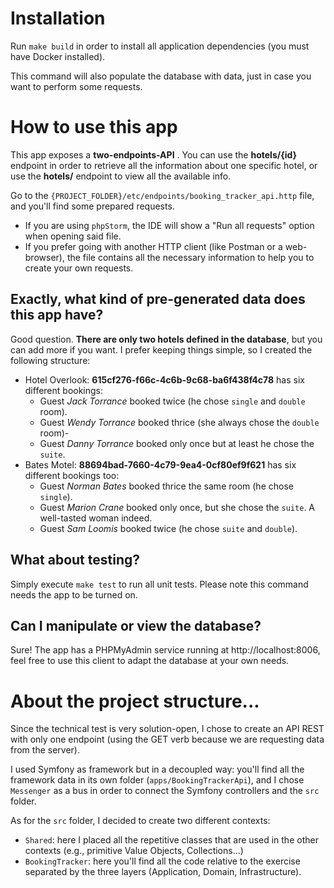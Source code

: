 # Installation
Run `make build` in order to install all application dependencies (you must have Docker installed).

This command will also populate the database with data, just in case you want to perform some requests.

# How to use this app
This app exposes a **two-endpoints-API** . You can use the **hotels/{id}** endpoint in order to retrieve all the information about one specific hotel, or use the **hotels/** endpoint to view all the available info.

Go to the `{PROJECT_FOLDER}/etc/endpoints/booking_tracker_api.http` file, and you'll find some prepared requests. 
- If you are using `phpStorm`, the IDE will show a "Run all requests" option when opening said file.
- If you prefer going with another HTTP client (like Postman or a web-browser), the file contains all the necessary information to help you to create your own requests.

## Exactly, what kind of pre-generated data does this app have?
Good question. **There are only two hotels defined in the database**, but you can add more if you want. 
I prefer keeping things simple, so I created the following structure:
- Hotel Overlook: **615cf276-f66c-4c6b-9c68-ba6f438f4c78** has six different bookings:
    - Guest *Jack Torrance* booked twice (he chose `single` and `double` room).
    - Guest *Wendy Torrance* booked thrice (she always chose the `double` room)-
    - Guest *Danny Torrance* booked only once but at least he chose the `suite`.
- Bates Motel: **88694bad-7660-4c79-9ea4-0cf80ef9f621** has six different bookings too:
    - Guest *Norman Bates* booked thrice the same room (he chose `single`).
    - Guest *Marion Crane* booked only once, but she chose the `suite`. A well-tasted woman indeed.
    - Guest *Sam Loomis* booked twice (he chose `suite` and `double`).

## What about testing?
Simply execute `make test` to run all unit tests. Please note this command needs the app to be turned on.

## Can I manipulate or view the database?
Sure! The app has a PHPMyAdmin service running at http://localhost:8006, feel free to use this client to adapt the database at your own needs. 

# About the project structure...
Since the technical test is very solution-open, I chose to create an API REST with only one endpoint (using the GET verb because we are requesting data from the server).

I used Symfony as framework but in a decoupled way: you'll find all the framework data in its own folder (`apps/BookingTrackerApi`), and 
I chose `Messenger` as a bus in order to connect the Symfony controllers and the `src` folder.

As for the `src` folder, I decided to create two different contexts:
- `Shared`: here I placed all the repetitive classes that are used in the other contexts (e.g., primitive Value Objects, Collections...)
- `BookingTracker`: here you'll find all the code relative to the exercise separated by the three layers (Application, Domain, Infrastructure).
